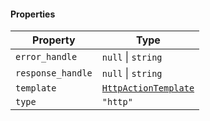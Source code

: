 #### Properties

| Property                                       | Type                                                           |
| ---------------------------------------------- | -------------------------------------------------------------- |
| <a id="error_handle"></a> `error_handle`       | `null` \| `string`                                             |
| <a id="response_handle"></a> `response_handle` | `null` \| `string`                                             |
| <a id="template"></a> `template`               | [`HttpActionTemplate`](./generated/html/HttpActionTemplate.md) |
| <a id="type"></a> `type`                       | `"http"`                                                       |
